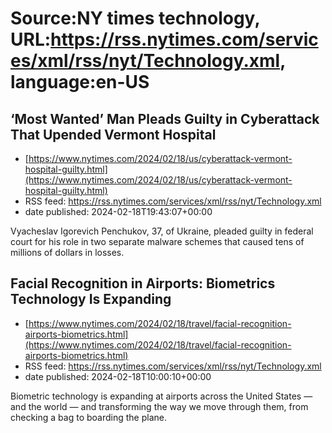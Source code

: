 # Source:NY times technology, URL:https://rss.nytimes.com/services/xml/rss/nyt/Technology.xml, language:en-US

## ‘Most Wanted’ Man Pleads Guilty in Cyberattack That Upended Vermont Hospital
 - [https://www.nytimes.com/2024/02/18/us/cyberattack-vermont-hospital-guilty.html](https://www.nytimes.com/2024/02/18/us/cyberattack-vermont-hospital-guilty.html)
 - RSS feed: https://rss.nytimes.com/services/xml/rss/nyt/Technology.xml
 - date published: 2024-02-18T19:43:07+00:00

Vyacheslav Igorevich Penchukov, 37, of Ukraine, pleaded guilty in federal court for his role in two separate malware schemes that caused tens of millions of dollars in losses.

## Facial Recognition in Airports: Biometrics Technology Is Expanding
 - [https://www.nytimes.com/2024/02/18/travel/facial-recognition-airports-biometrics.html](https://www.nytimes.com/2024/02/18/travel/facial-recognition-airports-biometrics.html)
 - RSS feed: https://rss.nytimes.com/services/xml/rss/nyt/Technology.xml
 - date published: 2024-02-18T10:00:10+00:00

Biometric technology is expanding at airports across the United States — and the world — and transforming the way we move through them, from checking a bag to boarding the plane.

